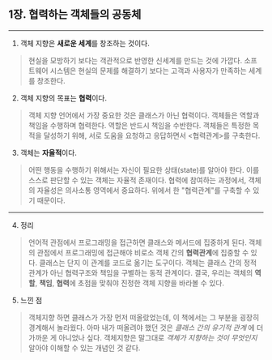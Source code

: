 ## 1장. 협력하는 객체들의 공동체
<hr>

1. 객체 지향은 **새로운 세계**를 창조하는 것이다.
> 현실을 모방하기 보다는 객관적으로 반영한 신세계를 만드는 것에 가깝다.
> 소프트웨어 시스템은 현실의 문제를 해결하기 보다는 고객과 사용자가 만족하는 세계를 창조한다.

2. 객체 지향의 목표는 **협력**이다.
> 객체 지향 언어에서 가장 중요한 것은 클래스가 아닌 협력이다. 
> 객체들은 역할과 책임을 수행하며 협력한다. 역할은 반드시 책임을 수반한다.
> 객체들은 특정한 목적을 달성하기 위해, 서로 도움을 요청하고 응답하면서 <협력관계>를 구축한다.

3. 객체는 **자율적**이다.
> 어떤 행동을 수행하기 위해서는 자신이 필요한 상태(state)를 알아야 한다.
> 이를 스스로 판단할 수 있는 객체는 자율적 존재이다.
> 협력에 참여하는 과정에서, 객체의 자율성은 의사소통 영역에서 중요하다. 위에서 한 "협력관계"를 구축할 수 있기 때문이다.
<hr>

4. 정리
> 언어적 관점에서 프로그래밍을 접근하면 클래스와 메서드에 집중하게 된다. 
> 객체의 관점에서 프로그래밍에 접근해야 비로소 객체 간의 **협력관계**에 집중할 수 있다.
> 클래스는 단지 이 관계를 코드로 옮기는 도구이다.
> 객체는 클래스 간의 정적 관계가 아닌 협력구조와 책임을 구별하는 동적 관계이다.
> 결국, 우리는 객체의 **역할**, **책임**, **협력**에 초점을 맞춰야 진정한 객체 지향을 바라볼 수 있다.

5. 느낀 점
> 객체지향 하면 클래스가 가장 먼저 떠올랐었는데, 이 책에서는 그 부분을 굉장히 경계해서 놀라웠다.
> 아마 내가 떠올려야 했던 것은 _클래스 간의 유기적 관계_ 에 더 가까운 게 아니었나 싶다.
> 객체지향은 말그대로 _객체가 지향하는 것이 무엇인지_ 알아야 이해할 수 있는 개념인 것 같다. 